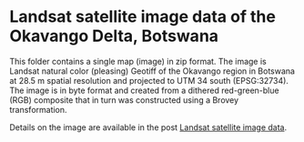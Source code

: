 # Landsat satellite image data of the Okavango Delta, Botswana

This folder contains a single map (image) in zip format. The image is Landsat natural color (pleasing) Geotiff of the Okavango region in Botswana at 28.5 m spatial resolution and projected to UTM 34 south (EPSG:32734). The image is in byte format and created from a dithered red-green-blue (RGB) composite that in turn was constructed using a Brovey transformation.

Details on the image are available in the post [Landsat satellite image data](.https://karttur.github.io/okavango/blog/oka-landsat/).
